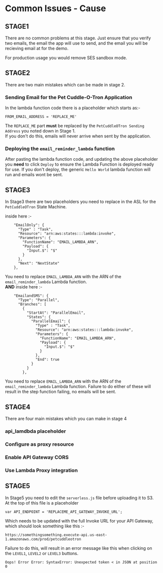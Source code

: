 # Common Issues - Cause

## STAGE1

There are no common problems at this stage. Just ensure that you verify two emails, the email the app will use to send, and the email you will be recieving email at for the demo.  

For production usage you would remove SES sandbox mode.  

## STAGE2

There are two main mistakes which can be made in stage 2.  

### Sending Email for the Pet Cuddle-O-Tron Application

In the lambda function code there is a placeholder which starts as:-
```
FROM_EMAIL_ADDRESS = 'REPLACE_ME'
```
The `REPLACE_ME` part **must** be replaced by the `PetCuddleOTron Sending Address` you noted down in Stage 1.  
If you don't do this, emails will never arrive when sent by the application.  

### Deploying the `email_reminder_lambda` function

After pasting the lambda function code, and updating the above placeholder you **need** to click `Deploy` to ensure the Lambda Function is deployed ready for use. If you don't deploy, the generic `Hello World` lambda function will run and emails wont be sent.  

## STAGE3

In Stage3 there are two placeholders you need to replace in the ASL for the `PetCuddleOTron` State Machine.  

inside here :-

```
    "EmailOnly": {
      "Type" : "Task",
      "Resource": "arn:aws:states:::lambda:invoke",
      "Parameters": {
        "FunctionName": "EMAIL_LAMBDA_ARN",
        "Payload": {
          "Input.$": "$"
        }
      },
      "Next": "NextState"
    },
```

You need to replace `EMAIL_LAMBDA_ARN` with the ARN of the `email_reminder_lambda` Lambda function.  
**AND**
inside here :-
```
    "EmailandSMS": {
      "Type": "Parallel",
      "Branches": [
        {
          "StartAt": "ParallelEmail",
          "States": {
            "ParallelEmail": {
              "Type" : "Task",
              "Resource": "arn:aws:states:::lambda:invoke",
              "Parameters": {
                "FunctionName": "EMAIL_LAMBDA_ARN",
                "Payload": {
                  "Input.$": "$"
                }
              },
              "End": true
            }
          }
        },
```
You need to replace `EMAIL_LAMBDA_ARN` with the ARN of the `email_reminder_lambda` Lambda function. 
Failure to do either of these will result in the step function failing, no emails will be sent.  

## STAGE4

There are four main mistakes which you can make in stage 4

### api_lamdbda placeholder

### Configure as proxy resource

### Enable API Gateway CORS

### Use Lambda Proxy integration


## STAGE5

In Stage5 you need to edit the `serverless.js` file before uploading it to S3.  
At the top of this file is a placeholder  
```
var API_ENDPOINT = 'REPLACEME_API_GATEWAY_INVOKE_URL';
```
Which needs to be updated with the full Invoke URL for your API Gateway, which should look something like this :-
```
https://somethingsomething.execute-api.us-east-1.amazonaws.com/prod/petcuddleotron
```
Failure to do this, will result in an error message like this when clicking on the `LEVEL1`, `LEVEL2` or `LEVEL3` buttons.  
```
Oops! Error Error: SyntaxError: Unexpected token < in JSON at position 0
```
